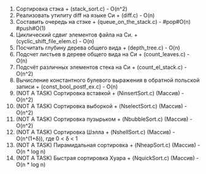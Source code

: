 1. Сортировка стэка + (stack_sort.c) - O(n^2)  
2. Реализовать утилиту diff на языке Си + (diff.c) - O(n)  
3. Составить очередь на стэке + (queue_on_the_stack.c) - #pop#O(n) #push#O(1)     
4. Циклический сдвиг элементов файла на Си. + (cyclic_shift_file_elem.c) - O(n)  
5. Посчитать глубину дерева общего вида + (depth_tree.c) - O(n)  
6. Подсчет листьев в дереве общего вида на Си + (count_leaves.c) - O(n)  
7. Подсчёт различных элементов стека на Си + (count_el_stack.c) - O(n^2)  
8. Вычисление константного булевого выражения в обратной польской записи + (const_bool_postf_ex.c) - O(n)  
9. (NOT A TASK) Сортировка вставкой + (NinsertSort.c) (Массив) - O(n^2)  
10. (NOT A TASK) Сортировка выборкой + (NselectSort.c) (Массив) - O(n^2)  
11. (NOT A TASK) Сортировка пузырьком + (NbubbleSort.c) (Массив) - O(n^2)  
12. (NOT A TASK) Сортировка Шэлла + (NshellSort.c) (Массив) - O(n^(1+δ)), где 0 < δ < 1  
13. (NOT A TASK) Пирамидальная сортировка + (NheapSort.c) (Массив) - O(n * log n)  
14. (NOT A TASK) Быстрая сортировка Хуара + (NquickSort.c) (Массив) - O(n * log n)  
